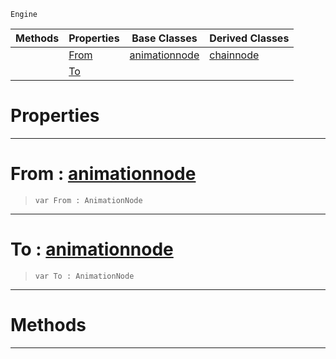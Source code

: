  `Engine`

|Methods|Properties|Base Classes|Derived Classes|
|---|---|---|---|
| |[ From](https://github.com/ZilchEngine/ZilchDocs/blob/master/code_reference/class_reference/dualblendchainnode.md#from-zilch-engine-documen)|[animationnode](https://github.com/ZilchEngine/ZilchDocs/blob/master/code_reference/class_reference/animationnode.md)|[chainnode](https://github.com/ZilchEngine/ZilchDocs/blob/master/code_reference/class_reference/chainnode.md)|
| |[ To](https://github.com/ZilchEngine/ZilchDocs/blob/master/code_reference/class_reference/dualblendchainnode.md#to-zilch-engine-documenta)| | |


 #  Properties


---  
 #  From : [animationnode](https://github.com/ZilchEngine/ZilchDocs/blob/master/code_reference/class_reference/animationnode.md)

> 
> ``` lang=cpp, name=Nada
> var From : AnimationNode


---  
 #  To : [animationnode](https://github.com/ZilchEngine/ZilchDocs/blob/master/code_reference/class_reference/animationnode.md)

> 
> ``` lang=cpp, name=Nada
> var To : AnimationNode


---  
 #  Methods


---  
 

 